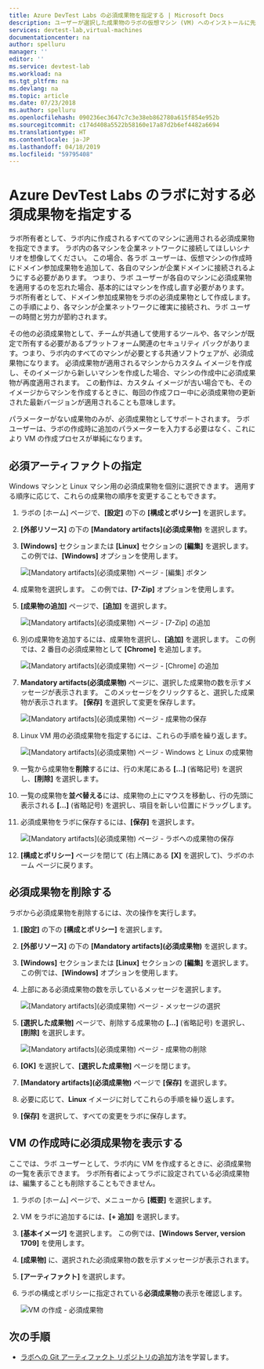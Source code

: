 ```yaml
---
title: Azure DevTest Labs の必須成果物を指定する | Microsoft Docs
description: ユーザーが選択した成果物のラボの仮想マシン (VM) へのインストールに先立ってインストールする必要がある必須成果物の指定方法を説明します。
services: devtest-lab,virtual-machines
documentationcenter: na
author: spelluru
manager: ''
editor: ''
ms.service: devtest-lab
ms.workload: na
ms.tgt_pltfrm: na
ms.devlang: na
ms.topic: article
ms.date: 07/23/2018
ms.author: spelluru
ms.openlocfilehash: 090236ec3647c7c3e38eb862780a615f854e952b
ms.sourcegitcommit: c174d408a5522b58160e17a87d2b6ef4482a6694
ms.translationtype: HT
ms.contentlocale: ja-JP
ms.lasthandoff: 04/18/2019
ms.locfileid: "59795408"
---
```

# <a name="specify-mandatory-artifacts-for-your-lab-in-azure-devtest-labs"></a>Azure DevTest Labs のラボに対する必須成果物を指定する
ラボ所有者として、ラボ内に作成されるすべてのマシンに適用される必須成果物を指定できます。 ラボ内の各マシンを企業ネットワークに接続してほしいシナリオを想像してください。 この場合、各ラボ ユーザーは、仮想マシンの作成時にドメイン参加成果物を追加して、各自のマシンが企業ドメインに接続されるようにする必要があります。 つまり、ラボ ユーザーが各自のマシンに必須成果物を適用するのを忘れた場合、基本的にはマシンを作成し直す必要があります。 ラボ所有者として、ドメイン参加成果物をラボの必須成果物として作成します。 この手順により、各マシンが企業ネットワークに確実に接続され、ラボ ユーザーの時間と労力が節約されます。
 
その他の必須成果物として、チームが共通して使用するツールや、各マシンが既定で所有する必要があるプラットフォーム関連のセキュリティ パックがあります。つまり、ラボ内のすべてのマシンが必要とする共通ソフトウェアが、必須成果物になります。 必須成果物が適用されるマシンからカスタム イメージを作成し、そのイメージから新しいマシンを作成した場合、マシンの作成中に必須成果物が再度適用されます。 この動作は、カスタム イメージが古い場合でも、そのイメージからマシンを作成するときに、毎回の作成フロー中に必須成果物の更新された最新バージョンが適用されることも意味します。 
 
パラメーターがない成果物のみが、必須成果物としてサポートされます。 ラボ ユーザーは、ラボの作成時に追加のパラメーターを入力する必要はなく、これにより VM の作成プロセスが単純になります。 

## <a name="specify-mandatory-artifacts"></a>必須アーティファクトの指定
Windows マシンと Linux マシン用の必須成果物を個別に選択できます。 適用する順序に応じて、これらの成果物の順序を変更することもできます。 

1. ラボの [ホーム] ページで、**[設定]** の下の **[構成とポリシー]** を選択します。 
3. **[外部リソース]** の下の **[Mandatory artifacts]\(必須成果物\)** を選択します。 
4. **[Windows]** セクションまたは **[Linux]** セクションの **[編集]** を選択します。 この例では、**[Windows]** オプションを使用します。 

    ![[Mandatory artifacts]\(必須成果物\) ページ - [編集] ボタン](media/devtest-lab-mandatory-artifacts/mandatory-artifacts-edit-button.png)
4. 成果物を選択します。 この例では、**[7-Zip]** オプションを使用します。 
5. **[成果物の追加]** ページで、**[追加]** を選択します。 

    ![[Mandatory artifacts]\(必須成果物\) ページ - [7-Zip] の追加](media/devtest-lab-mandatory-artifacts/add-seven-zip.png)
6. 別の成果物を追加するには、成果物を選択し、**[追加]** を選択します。 この例では、2 番目の必須成果物として **[Chrome]** を追加します。

    ![[Mandatory artifacts]\(必須成果物\) ページ - [Chrome] の追加](media/devtest-lab-mandatory-artifacts/add-chrome.png)
7. **Mandatory artifacts\(必須成果物\)** ページに、選択した成果物の数を示すメッセージが表示されます。 このメッセージをクリックすると、選択した成果物が表示されます。 **[保存]** を選択して変更を保存します。 

    ![[Mandatory artifacts]\(必須成果物\) ページ - 成果物の保存](media/devtest-lab-mandatory-artifacts/save-artifacts.png)
8. Linux VM 用の必須成果物を指定するには、これらの手順を繰り返します。 
    
    ![[Mandatory artifacts]\(必須成果物\) ページ - Windows と Linux の成果物](media/devtest-lab-mandatory-artifacts/windows-linux-artifacts.png)
9. 一覧から成果物を**削除**するには、行の末尾にある **[...]** (省略記号) を選択し、**[削除]** を選択します。 
10. 一覧の成果物を**並べ替える**には、成果物の上にマウスを移動し、行の先頭に表示される **[...]** (省略記号) を選択し、項目を新しい位置にドラッグします。 
11. 必須成果物をラボに保存するには、**[保存]** を選択します。 

    ![[Mandatory artifacts]\(必須成果物\) ページ - ラボへの成果物の保存](media/devtest-lab-mandatory-artifacts/save-to-lab.png)
12. **[構成とポリシー]** ページを閉じて (右上隅にある **[X]** を選択して)、ラボのホーム ページに戻ります。  

## <a name="delete-a-mandatory-artifact"></a>必須成果物を削除する
ラボから必須成果物を削除するには、次の操作を実行します。 

1. **[設定]** の下の **[構成とポリシー]** を選択します。 
2. **[外部リソース]** の下の **[Mandatory artifacts]\(必須成果物\)** を選択します。 
3. **[Windows]** セクションまたは **[Linux]** セクションの **[編集]** を選択します。 この例では、**[Windows]** オプションを使用します。 
4. 上部にある必須成果物の数を示しているメッセージを選択します。 

    ![[Mandatory artifacts]\(必須成果物\) ページ - メッセージの選択](media/devtest-lab-mandatory-artifacts/select-message-artifacts.png)
5. **[選択した成果物]** ページで、削除する成果物の **[...]** (省略記号) を選択し、**[削除]** を選択します。 
    
    ![[Mandatory artifacts]\(必須成果物\) ページ - 成果物の削除](media/devtest-lab-mandatory-artifacts/remove-artifact.png)
6. **[OK]** を選択して、**[選択した成果物]** ページを閉じます。 
7. **[Mandatory artifacts]\(必須成果物\)** ページで **[保存]** を選択します。
8. 必要に応じて、**Linux** イメージに対してこれらの手順を繰り返します。 
9. **[保存]** を選択して、すべての変更をラボに保存します。 

## <a name="view-mandatory-artifacts-when-creating-a-vm"></a>VM の作成時に必須成果物を表示する
ここでは、ラボ ユーザーとして、ラボ内に VM を作成するときに、必須成果物の一覧を表示できます。 ラボ所有者によってラボに設定されている必須成果物は、編集することも削除することもできません。

1. ラボの [ホーム] ページで、メニューから **[概要]** を選択します。
2. VM をラボに追加するには、**[+ 追加]** を選択します。 
3. **[基本イメージ]** を選択します。 この例では、**[Windows Server, version 1709]** を使用します。
4. **[成果物]** に、選択された必須成果物の数を示すメッセージが表示されます。 
5. **[アーティファクト]** を選択します。 
6. ラボの構成とポリシーに指定されている**必須成果物**の表示を確認します。 

    ![VM の作成 - 必須成果物](media/devtest-lab-mandatory-artifacts/create-vm-artifacts.png)

## <a name="next-steps"></a>次の手順
* [ラボへの Git アーティファクト リポジトリの追加](devtest-lab-add-artifact-repo.md)方法を学習します。

